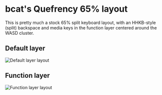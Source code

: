 # bcat's Quefrency 65% layout

This is pretty much a stock 65% split keyboard layout, with an HHKB-style
(split) backspace and media keys in the function layer centered around the WASD
cluster.

## Default layer

![Default layer layout](https://i.imgur.com/stwELz3.png)

## Function layer

![Function layer layout](https://i.imgur.com/KScatX6.png)
